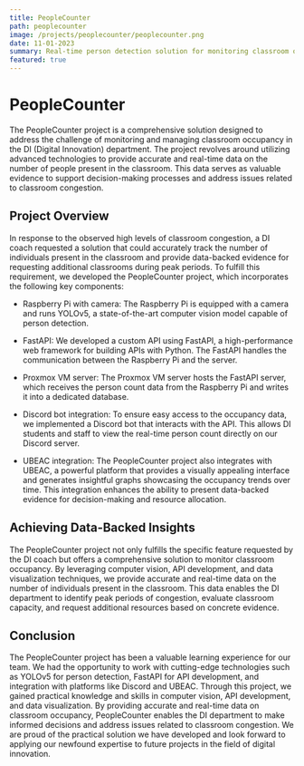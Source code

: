 ```yaml
---
title: PeopleCounter
path: peoplecounter
image: /projects/peoplecounter/peoplecounter.png
date: 11-01-2023
summary: Real-time person detection solution for monitoring classroom occupancy and addressing congestion in the DI department.
featured: true
---
```

# PeopleCounter

The PeopleCounter project is a comprehensive solution designed to address the challenge of monitoring and managing classroom occupancy in the DI (Digital Innovation) department. The project revolves around utilizing advanced technologies to provide accurate and real-time data on the number of people present in the classroom. This data serves as valuable evidence to support decision-making processes and address issues related to classroom congestion.

## Project Overview

In response to the observed high levels of classroom congestion, a DI coach requested a solution that could accurately track the number of individuals present in the classroom and provide data-backed evidence for requesting additional classrooms during peak periods. To fulfill this requirement, we developed the PeopleCounter project, which incorporates the following key components:

- Raspberry Pi with camera: The Raspberry Pi is equipped with a camera and runs YOLOv5, a state-of-the-art computer vision model capable of person detection.

- FastAPI: We developed a custom API using FastAPI, a high-performance web framework for building APIs with Python. The FastAPI handles the communication between the Raspberry Pi and the server.

- Proxmox VM server: The Proxmox VM server hosts the FastAPI server, which receives the person count data from the Raspberry Pi and writes it into a dedicated database.

- Discord bot integration: To ensure easy access to the occupancy data, we implemented a Discord bot that interacts with the API. This allows DI students and staff to view the real-time person count directly on our Discord server.

- UBEAC integration: The PeopleCounter project also integrates with UBEAC, a powerful platform that provides a visually appealing interface and generates insightful graphs showcasing the occupancy trends over time. This integration enhances the ability to present data-backed evidence for decision-making and resource allocation.

## Achieving Data-Backed Insights

The PeopleCounter project not only fulfills the specific feature requested by the DI coach but offers a comprehensive solution to monitor classroom occupancy. By leveraging computer vision, API development, and data visualization techniques, we provide accurate and real-time data on the number of individuals present in the classroom. This data enables the DI department to identify peak periods of congestion, evaluate classroom capacity, and request additional resources based on concrete evidence.

## Conclusion

The PeopleCounter project has been a valuable learning experience for our team. We had the opportunity to work with cutting-edge technologies such as YOLOv5 for person detection, FastAPI for API development, and integration with platforms like Discord and UBEAC. Through this project, we gained practical knowledge and skills in computer vision, API development, and data visualization. By providing accurate and real-time data on classroom occupancy, PeopleCounter enables the DI department to make informed decisions and address issues related to classroom congestion. We are proud of the practical solution we have developed and look forward to applying our newfound expertise to future projects in the field of digital innovation.
